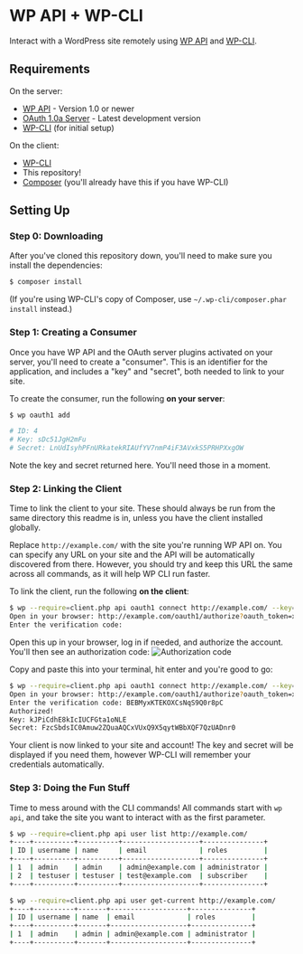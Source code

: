 WP API + WP-CLI
===============

Interact with a WordPress site remotely using [WP API][] and [WP-CLI][].

[WP API]: https://github.com/WP-API/WP-API
[WP-CLI]: http://wp-cli.org/

## Requirements
On the server:
* [WP API][] - Version 1.0 or newer
* [OAuth 1.0a Server][] - Latest development version
* [WP-CLI][] (for initial setup)

On the client:
* [WP-CLI][]
* This repository!
* [Composer][] (you'll already have this if you have WP-CLI)

[OAuth 1.0a Server]: https://github.com/WP-API/OAuth1
[Composer]: http://getcomposer.org/

## Setting Up
### Step 0: Downloading
After you've cloned this repository down, you'll need to make sure you install
the dependencies:
```bash
$ composer install
```

(If you're using WP-CLI's copy of Composer, use
`~/.wp-cli/composer.phar install` instead.)

### Step 1: Creating a Consumer
Once you have WP API and the OAuth server plugins activated on your server,
you'll need to create a "consumer". This is an identifier for the application,
and includes a "key" and "secret", both needed to link to your site.

To create the consumer, run the following **on your server**:
```bash
$ wp oauth1 add

# ID: 4
# Key: sDc51JgH2mFu
# Secret: LnUdIsyhPFnURkatekRIAUfYV7nmP4iF3AVxkS5PRHPXxgOW
```

Note the key and secret returned here. You'll need those in a moment.

### Step 2: Linking the Client
Time to link the client to your site. These should always be run from the same
directory this readme is in, unless you have the client installed globally.

Replace `http://example.com/` with the site you're running WP API on. You can
specify any URL on your site and the API will be automatically discovered from
there. However, you should try and keep this URL the same across all commands,
as it will help WP CLI run faster.

To link the client, run the following **on the client**:
```bash
$ wp --require=client.php api oauth1 connect http://example.com/ --key=sDc51JgH2mFu --secret=LnUdIsyhPFnURkatekRIAUfYV7nmP4iF3AVxkS5PRHPXxgOW
Open in your browser: http://example.com/oauth1/authorize?oauth_token=xCvteGTWqgYjPdQrCU1bXDv9
Enter the verification code:
```

Open this up in your browser, log in if needed, and authorize the account.
You'll then see an authorization code:
![Authorization code](https://www.dropbox.com/s/nj5b4kixzpj1wwp/Screenshot%202014-05-27%2000.00.10.png)

Copy and paste this into your terminal, hit enter and you're good to go:
```bash
$ wp --require=client.php api oauth1 connect http://example.com/ --key=sDc51JgH2mFu --secret=LnUdIsyhPFnURkatekRIAUfYV7nmP4iF3AVxkS5PRHPXxgOW
Open in your browser: http://example.com/oauth1/authorize?oauth_token=xCvteGTWqgYjPdQrCU1bXDv9
Enter the verification code: BEBMyxKTEKOXCsNqS9Q0r8pC
Authorized!
Key: kJPiCdhE8kIcIUCFGta1oNLE
Secret: FzcSbdsIC0Amuw2ZQuaAQCxVUxQ9X5qytWBbXQF7QzUADnr0
```

Your client is now linked to your site and account! The key and secret will be
displayed if you need them, however WP-CLI will remember your credentials
automatically.

### Step 3: Doing the Fun Stuff
Time to mess around with the CLI commands! All commands start with `wp api`, and
take the site you want to interact with as the first parameter.

```bash
$ wp --require=client.php api user list http://example.com/
+----+----------+----------+-------------------+---------------+
| ID | username | name     | email             | roles         |
+----+----------+----------+-------------------+---------------+
| 1  | admin    | admin    | admin@example.com | administrator |
| 2  | testuser | testuser | test@example.com  | subscriber    |
+----+----------+----------+-------------------+---------------+

$ wp --require=client.php api user get-current http://example.com/
+----+----------+-------+-------------------+---------------+
| ID | username | name  | email             | roles         |
+----+----------+-------+-------------------+---------------+
| 1  | admin    | admin | admin@example.com | administrator |
+----+----------+-------+-------------------+---------------+

```